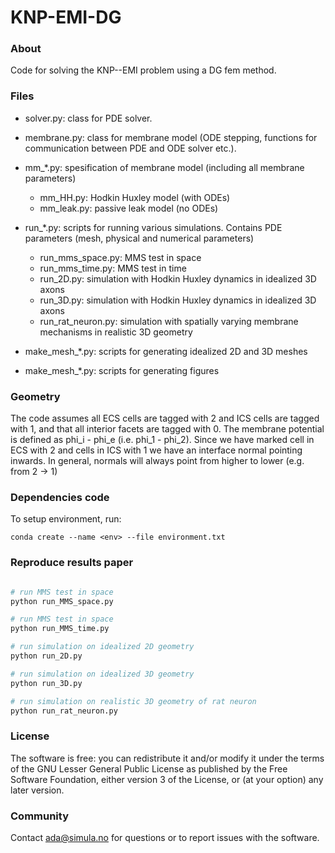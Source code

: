 # KNP-EMI-DG

### About ###
Code for solving the KNP--EMI problem using a DG fem method.

### Files ###

- solver.py: class for PDE solver.

- membrane.py: class for membrane model (ODE stepping, functions for communication
        between PDE and ODE solver etc.).

- mm_*.py: spesification of membrane model (including all membrane parameters)
    - mm_HH.py: Hodkin Huxley model (with ODEs)
    - mm_leak.py: passive leak model (no ODEs)

- run_*.py: scripts for running various simulations. Contains PDE parameters
(mesh, physical and numerical parameters)
    - run_mms_space.py: MMS test in space
    - run_mms_time.py: MMS test in time
    - run_2D.py: simulation with Hodkin Huxley dynamics in idealized 3D axons
    - run_3D.py: simulation with Hodkin Huxley dynamics in idealized 3D axons
    - run_rat_neuron.py: simulation with spatially varying membrane mechanisms in realistic 3D geometry

- make_mesh_*.py: scripts for generating idealized 2D and 3D meshes

- make_mesh_*.py: scripts for generating figures

### Geometry ###

The code assumes all ECS cells are tagged with 2 and ICS cells are tagged with
1, and that all interior facets are tagged with 0. The membrane
potential is defined as phi_i - phi_e (i.e. phi_1 - phi_2). Since we have
marked cell in ECS with 2 and cells in ICS with 1 we have an interface
normal pointing inwards. In general, normals will always point from higher to
lower (e.g. from 2 -> 1)

### Dependencies code ###

To setup environment, run:

    conda create --name <env> --file environment.txt

### Reproduce results paper ###

```python

# run MMS test in space
python run_MMS_space.py

# run MMS test in space
python run_MMS_time.py

# run simulation on idealized 2D geometry
python run_2D.py

# run simulation on idealized 3D geometry
python run_3D.py

# run simulation on realistic 3D geometry of rat neuron
python run_rat_neuron.py

```

### License ###

The software is free: you can redistribute it and/or modify it under the terms
of the GNU Lesser General Public License as published by the Free Software
Foundation, either version 3 of the License, or (at your option) any later
version.

### Community ###

Contact ada@simula.no for questions or to report issues with the software.
